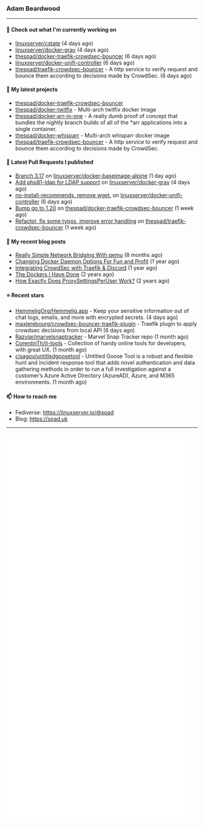 ### Adam Beardwood
---
#### 👷 Check out what I'm currently working on

- [linuxserver/cstate](https://github.com/linuxserver/cstate) (4 days ago)
- [linuxserver/docker-grav](https://github.com/linuxserver/docker-grav) (4 days ago)
- [thespad/docker-traefik-crowdsec-bouncer](https://github.com/thespad/docker-traefik-crowdsec-bouncer) (6 days ago)
- [linuxserver/docker-unifi-controller](https://github.com/linuxserver/docker-unifi-controller) (6 days ago)
- [thespad/traefik-crowdsec-bouncer](https://github.com/thespad/traefik-crowdsec-bouncer) - A http service to verify request and bounce them according to decisions made by CrowdSec. (6 days ago)

#### 🌱 My latest projects

- [thespad/docker-traefik-crowdsec-bouncer](https://github.com/thespad/docker-traefik-crowdsec-bouncer)
- [thespad/docker-twitfix](https://github.com/thespad/docker-twitfix) - Multi-arch twitfix docker image
- [thespad/docker-arr-in-one](https://github.com/thespad/docker-arr-in-one) - A really dumb proof of concept that bundles the nightly branch builds of all of the *arr applications into a single container.
- [thespad/docker-whisparr](https://github.com/thespad/docker-whisparr) - Multi-arch whisparr docker image
- [thespad/traefik-crowdsec-bouncer](https://github.com/thespad/traefik-crowdsec-bouncer) - A http service to verify request and bounce them according to decisions made by CrowdSec.

#### 🔨 Latest Pull Requests I published

- [Branch 3.17](https://github.com/linuxserver/docker-baseimage-alpine/pull/182) on [linuxserver/docker-baseimage-alpine](https://github.com/linuxserver/docker-baseimage-alpine) (1 day ago)
- [Add php81-ldap for LDAP support](https://github.com/linuxserver/docker-grav/pull/33) on [linuxserver/docker-grav](https://github.com/linuxserver/docker-grav) (4 days ago)
- [no-install-recommends, remove wget.](https://github.com/linuxserver/docker-unifi-controller/pull/210) on [linuxserver/docker-unifi-controller](https://github.com/linuxserver/docker-unifi-controller) (6 days ago)
- [Bump go to 1.20](https://github.com/thespad/docker-traefik-crowdsec-bouncer/pull/3) on [thespad/docker-traefik-crowdsec-bouncer](https://github.com/thespad/docker-traefik-crowdsec-bouncer) (1 week ago)
- [Refactor, fix some typos, improve error handling](https://github.com/thespad/traefik-crowdsec-bouncer/pull/11) on [thespad/traefik-crowdsec-bouncer](https://github.com/thespad/traefik-crowdsec-bouncer) (1 week ago)

#### 📜 My recent blog posts

- [Really Simple Network Bridging With qemu](https://spad.uk/really-simple-network-bridging-with-qemu/) (8 months ago)
- [Changing Docker Daemon Options For Fun and Profit](https://spad.uk/changing-docker-daemon-options-for-fun-and-profit/) (1 year ago)
- [Integrating CrowdSec with Traefik &amp; Discord](https://spad.uk/integrating-crowdsec-with-traefik-discord/) (1 year ago)
- [The Dockers I Have Done](https://spad.uk/the-dockers-ive-done/) (2 years ago)
- [How Exactly Does ProxySettingsPerUser Work?](https://spad.uk/how-does-proxysettingsperuser-work/) (2 years ago)

#### ⭐ Recent stars

- [HemmeligOrg/Hemmelig.app](https://github.com/HemmeligOrg/Hemmelig.app) - Keep your sensitive information out of chat logs, emails, and more with encrypted secrets. (4 days ago)
- [maxlerebourg/crowdsec-bouncer-traefik-plugin](https://github.com/maxlerebourg/crowdsec-bouncer-traefik-plugin) - Traefik plugin to apply crowdsec decisions from local API (6 days ago)
- [Razviar/marvelsnaptracker](https://github.com/Razviar/marvelsnaptracker) - Marvel Snap Tracker repo (1 month ago)
- [CorentinTh/it-tools](https://github.com/CorentinTh/it-tools) - Collection of handy online tools for developers, with great UX.  (1 month ago)
- [cisagov/untitledgoosetool](https://github.com/cisagov/untitledgoosetool) - Untitled Goose Tool is a robust and flexible hunt and incident response tool that adds novel authentication and data gathering methods in order to run a full investigation against a customer’s Azure Active Directory (AzureAD), Azure, and M365 environments. (1 month ago)

#### 📫 How to reach me
- Fediverse: https://linuxserver.io/@spad
- Blog: https://spad.uk
---
<img src="https://raw.githubusercontent.com/thespad/thespad/main/github-metrics.svg">
